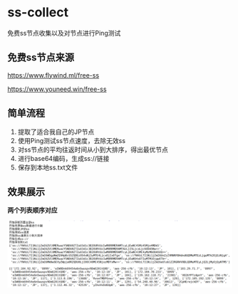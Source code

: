 # ss-collect

免费ss节点收集以及对节点进行Ping测试

## 免费ss节点来源
https://www.flywind.ml/free-ss

https://www.youneed.win/free-ss

## 简单流程

1. 提取了适合我自己的JP节点
2. 使用Ping测试ss节点速度，去除无效ss
3. 对ss节点的平均往返时间从小到大排序，得出最优节点
4. 进行base64编码，生成ss://链接
5. 保存到本地ss.txt文件

## 效果展示
**两个列表顺序对应**

![test](https://raw.githubusercontent.com/DiCaprio17/ss-collect/master/test.png)
